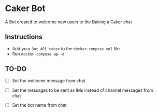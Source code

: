 # Caker Bot
A Bot created to welcome new users to the Baking a Caker chat

## Instructions
* Add your `Bot API token` to the `docker-compose.yml` file
* Run `docker-compose up -d`

## TO-DO
- [ ] Set the welcome message from chat
- [ ] Set the messages to be sent as IMs instead of channel messages from chat
- [ ] Set the bot name from chat

